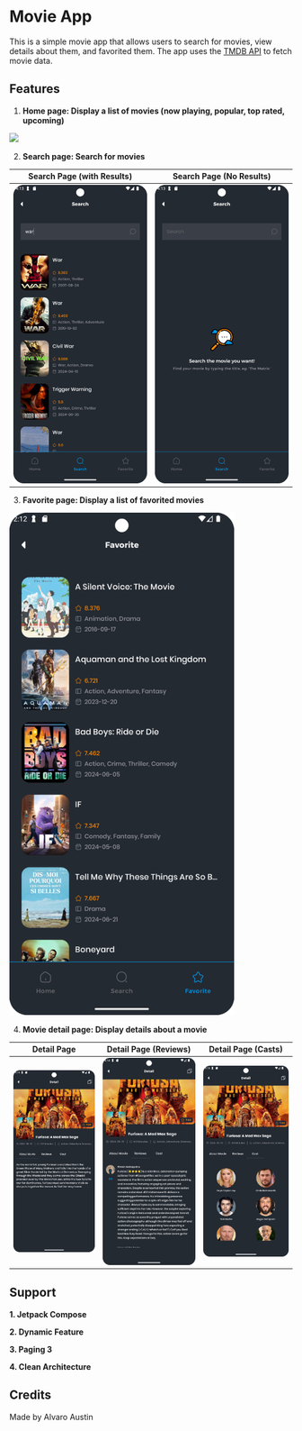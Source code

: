 # Movie App

This is a simple movie app that allows users to search for movies, view details about them, and favorited them. The app uses the [TMDB API](https://developer.themoviedb.org/) to fetch movie data.

## Features
1. **Home page: Display a list of movies (now playing, popular, top rated, upcoming)**

<img src="images/home.png" width="400">

2. **Search page: Search for movies**

|        **Search Page (with Results)**         |              **Search Page (No Results)**               |
|:-----------------------------------------:|:---------------------------------------------------:|
| <img src="images/search.png" width="400"> | <img src="images/search_not_found.png" width="400"> |

3. **Favorite page: Display a list of favorited movies**

<img src="images/favorite.png" width="400">

4. **Movie detail page: Display details about a movie**

|                **Detail Page**                |              **Detail Page (Reviews)**               |               **Detail Page (Casts)**               |
|:-----------------------------------------:|:------------------------------------------------:|:-----------------------------------------------:|
| <img src="images/detail.png" width="400"> | <img src="images/detail_review.png" width="400"> | <img src="images/detail_casts.png" width="400"> |



## Support
**1. Jetpack Compose**

**2. Dynamic Feature**

**3. Paging 3**

**4. Clean Architecture**

## Credits
Made by Alvaro Austin